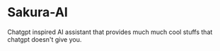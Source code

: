 # Sakura-AI
Chatgpt inspired AI assistant that provides much much cool stuffs that chatgpt doesn't give you.
